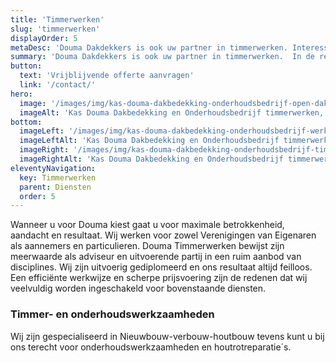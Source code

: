 ```yaml
---
title: 'Timmerwerken'
slug: 'timmerwerken'
displayOrder: 5
metaDesc: 'Douma Dakdekkers is ook uw partner in timmerwerken. Interesse? Neem contact met ons op!'
summary: 'Douma Dakdekkers is ook uw partner in timmerwerken.  In de regio Arnhem, Nijmegen, Utrecht, Amersfoort, Doetichem is Douma voor de meest uiteenlopende bouwklussen uw bedrijf!'
button:
  text: 'Vrijblijvende offerte aanvragen'
  link: '/contact/'
hero:
  image: '/images/img/kas-douma-dakbedekking-onderhoudsbedrijf-open-dak.jpg'
  imageAlt: 'Kas Douma Dakbedekking en Onderhoudsbedrijf timmerwerken, open dak'
bottom:
  imageLeft: '/images/img/kas-douma-dakbedekking-onderhoudsbedrijf-werkplaats-overzicht.jpg'
  imageLeftAlt: 'Kas Douma Dakbedekking en Onderhoudsbedrijf timmerwerken, werkplaats overzicht'
  imageRight: '/images/img/kas-douma-dakbedekking-onderhoudsbedrijf-timmerwerken-hout-dak.jpg'
  imageRightAlt: 'Kas Douma Dakbedekking en Onderhoudsbedrijf timmerwerken, hout dak'
eleventyNavigation:
  key: Timmerwerken
  parent: Diensten
  order: 5
---
```


<p class="text-gray">Wanneer u voor Douma kiest gaat u voor maximale betrokkenheid, aandacht en resultaat. Wij werken voor zowel Verenigingen van Eigenaren als aannemers en particulieren. Douma Timmerwerken bewijst zijn meerwaarde als adviseur en uitvoerende partij in een ruim aanbod van disciplines. Wij zijn uitvoerig gediplomeerd en ons resultaat altijd feilloos. Een efficiënte werkwijze en scherpe prijsvoering zijn de redenen dat wij veelvuldig worden ingeschakeld voor bovenstaande diensten.</p>

<h3 class="text-gray mt-8"><span class="text-green">Timmer-</span> en <span class="text-green">onderhouds</span>werkzaamheden</h3>

<p class="text-gray">Wij zijn gespecialiseerd in Nieuwbouw-verbouw-houtbouw tevens kunt u bij ons terecht voor onderhoudswerkzaamheden en houtrotreparatie´s.</p>